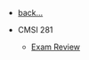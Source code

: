 <!-- _navbar.md -->


- [back...](/)
- CMSI 281

    - [Exam Review](/courses-cmsi281/exam_review.md)
